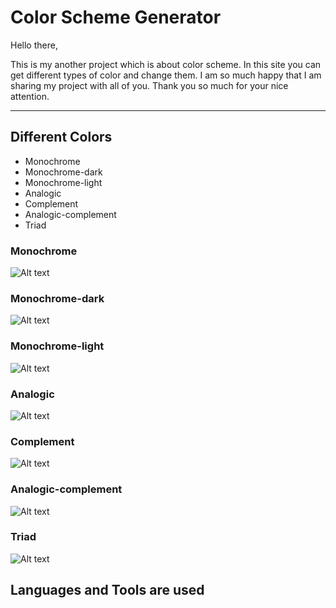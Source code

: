 # Color Scheme Generator

Hello there,

This is my another project which is about  color scheme. In this site you can get different types of color and change them. I am so much happy that I am sharing my project with all of you. Thank you so much for your nice attention. 


------


## Different Colors

+ Monochrome
+ Monochrome-dark
+ Monochrome-light
+ Analogic
+ Complement
+ Analogic-complement
+ Triad

### Monochrome

![Alt text](image.png)


### Monochrome-dark

![Alt text](image-1.png)


### Monochrome-light

![Alt text](image-2.png)


### Analogic

![Alt text](image-3.png)


### Complement

![Alt text](image-4.png)


### Analogic-complement

![Alt text](image-5.png)


### Triad

![Alt text](image-6.png)



## Languages and Tools are used
